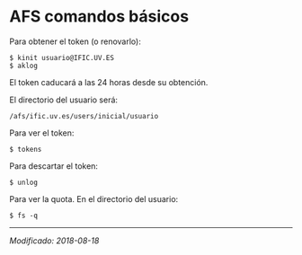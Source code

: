 AFS comandos básicos
====================

Para obtener el token (o renovarlo):

    $ kinit usuario@IFIC.UV.ES     
    $ aklog     

El token caducará a las 24 horas desde su obtención.  

El directorio del usuario será:    
    
    /afs/ific.uv.es/users/inicial/usuario

Para ver el token:

    $ tokens
    
Para descartar el token:
 
    $ unlog
    
Para ver la quota. En el directorio del usuario:      
    
    $ fs -q 

---
_Modificado: 2018-08-18_
